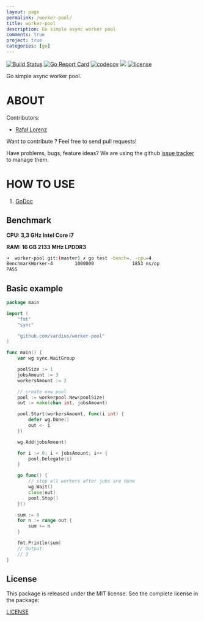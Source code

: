```yaml
---
layout: page
permalink: /worker-pool/
title: worker-pool
description: Go simple async worker pool
comments: true
project: true
categories: [go]
---
```


[![Build Status](https://travis-ci.org/vardius/worker-pool.svg?branch=master)](https://travis-ci.org/vardius/worker-pool)
[![Go Report Card](https://goreportcard.com/badge/github.com/vardius/worker-pool)](https://goreportcard.com/report/github.com/vardius/worker-pool)
[![codecov](https://codecov.io/gh/vardius/worker-pool/branch/master/graph/badge.svg)](https://codecov.io/gh/vardius/worker-pool)
[![](https://godoc.org/github.com/vardius/worker-pool?status.svg)](http://godoc.org/github.com/vardius/worker-pool)
[![license](https://img.shields.io/github/license/mashape/apistatus.svg)](https://github.com/vardius/worker-pool/blob/master/LICENSE.md)

Go simple async worker pool.

ABOUT
==================================================
Contributors:

* [Rafał Lorenz](http://rafallorenz.com)

Want to contribute ? Feel free to send pull requests!

Have problems, bugs, feature ideas?
We are using the github [issue tracker](https://github.com/vardius/worker-pool/issues) to manage them.

HOW TO USE
==================================================

1. [GoDoc](http://godoc.org/github.com/vardius/worker-pool)

## Benchmark
**CPU: 3,3 GHz Intel Core i7**

**RAM: 16 GB 2133 MHz LPDDR3**

```bash
➜  worker-pool git:(master) ✗ go test -bench=. -cpu=4
BenchmarkWorker-4        1000000              1853 ns/op
PASS
```

## Basic example
```go
package main

import (
    "fmt"
    "sync"

    "github.com/vardius/worker-pool"
)

func main() {
	var wg sync.WaitGroup

	poolSize := 1
	jobsAmount := 3
	workersAmount := 2

	// create new pool
	pool := workerpool.New(poolSize)
	out := make(chan int, jobsAmount)

	pool.Start(workersAmount, func(i int) {
		defer wg.Done()
		out <- i
	})

	wg.Add(jobsAmount)

	for i := 0; i < jobsAmount; i++ {
		pool.Delegate(i)
	}

	go func() {
		// stop all workers after jobs are done
		wg.Wait()
		close(out)
		pool.Stop()
	}()

	sum := 0
	for n := range out {
		sum += n
	}

	fmt.Println(sum)
	// Output:
	// 3
}
```

License
-------

This package is released under the MIT license. See the complete license in the package:

[LICENSE](LICENSE.md)